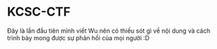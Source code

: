 # KCSC-CTF
Đây là lần đầu tiên mình viết Wu nên có thiếu sót gì về nội dung và cách trình bày mong được sự  phản hồi của mọi người :D 
